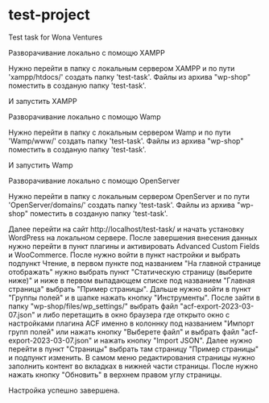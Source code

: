 # test-project
 Test task for Wona Ventures

 Разворачивание локально с помощю XAMPP

  Нужно перейти в папку с локальным сервером XAMPP и по пути 'xampp/htdocs/' создать папку 'test-task'.
  Файлы из архива "wp-shop" поместить в созданую папку  'test-task'.

  И запустить XAMPP

  
 Разворачивание локально с помощю Wamp

  Нужно перейти в папку с локальным сервером Wamp и по пути 'Wamp/www/' создать папку 'test-task'.
  Файлы из архива "wp-shop" поместить в созданую папку  'test-task'.  

  И запустить Wamp

  
  Разворачивание локально с помощю OpenServer

  Нужно перейти в папку с локальным сервером OpenServer и по пути 'OpenServer/domains/' создать папку 'test-task'.
  Файлы из архива "wp-shop" поместить в созданую папку  'test-task'. 


  Далее перейти на сайт http://localhost/test-task/ и начать установку WordPress на локальном сервере.
  После завершения внесения данных нужно перейти в пункт плагины и активировать Advanced Custom Fields и WooCommerce.
  После нужно войти в пункт настройки и выбрать подпункт Чтение, в первом пункте под названием "На главной странице отображать" нужно выбрать пункт "Статическую страницу (выберите ниже)" и ниже в первом выпадающем списке под названием "Главная страница" выбрать "Пример страницы". 
  Дальше нужно войти в пункт "Группы полей" и в шапке нажать кнопку "Инструменты".
  После зайти в папку "wp-shop/files/wp_settings/" выбрать файл "acf-export-2023-03-07.json" и либо перетащить в окно браузера где открыто окно с настройками плагина ACF именно в колоннку под названием "Импорт групп полей" или нажать кнопку "Выберете файл" и выбрать файл "acf-export-2023-03-07.json" и нажать кнопку "Import JSON".
  Далее нужно перейти в пункт "Страницы" выбрать там страницу "Пример страницы" и подпункт изменить.
  В самом меню редактирования страницы нужно заполнить контент во вкладках в нижней части страницы.
  После нужно нажать кнопку "Обновить" в верхнем правом углу страницы.
  
  Настройка успешно завершена.




